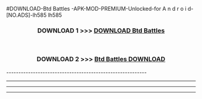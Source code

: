 #DOWNLOAD-Btd Battles -APK-MOD-PREMIUM-Unlocked-for A n d r o i d-[NO.ADS]-lh585 lh585 



<div align="center">

<h3>DOWNLOAD 1 >>> <a href="https://getmod2.web.app/?judul=Btd Battles ">DOWNLOAD Btd Battles </a></h3><br>

<h3>DOWNLOAD 2 >>> <a href="https://getmod2.web.app/?judul=Btd Battles ">Btd Battles  DOWNLOAD </a></h3>

</div>
----------------------------------------------------------

----------------------------------------------------------

----------------------------------------------------------

----------------------------------------------------------




